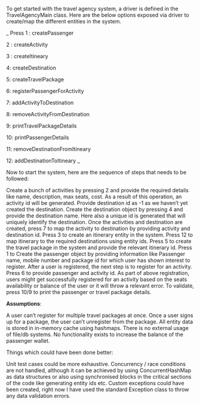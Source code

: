 
To get started with the travel agency system, a driver is defined in the TravelAgencyMain class. Here are the below options exposed via driver to create/map the different entities in the system. 

_
Press
1 : createPassenger

2 : createActivity

3 : createItineary

4: createDestination

5: createTravelPackage

6: registerPassengerForActivity

7: addActivityToDestination

8: removeActivityFromDestination

9: printTravelPackageDetails

10: printPassengerDetails

11: removeDestinationFromItineary

12: addDestinationToItineary
_

Now to start the system, here are the sequence of steps that needs to be followed:

Create a bunch of activities by pressing 2 and provide the required details like name, description, max seats, cost. As a result of this operation, an activity id will be generated. Provide destination id as -1 as we haven’t yet created the destination.
Create the destination object by pressing 4 and provide the destination name. Here also a unique id is generated that will uniquely identify the destination.
Once the activities and destination are created, press 7 to map the activity to destination by providing activity and destination id.
Press 3 to create an itinerary entity in the system. 
Press 12 to map itinerary to the required destinations using entity ids. 
Press 5 to create the travel package in the system and provide the relevant itinerary id. 
Press 1 to Create the passenger object by providing information like Passenger name, mobile number and package id for which user has shown interest to register.
After a user is registered, the next step is to register for an activity. Press 6 to provide passenger and activity id. 
As part of above registration, users might get successfully registered for an activity based on the seats availability or balance of the user or it will throw a relevant error. To validate, press 10/9 to print the passenger or travel package details. 


**Assumptions**: 

A user can’t register for multiple travel packages at once. 
Once a user signs up for a package, the user can’t unregister from the package.
All entity data is stored in in-memory cache using hashmaps. There is no external usage of file/db systems. 
No functionality exists to increase the balance of the passenger wallet. 

Things which could have been done better:

Unit test cases could be more exhaustive. 
Concurrency / race conditions are not handled, although it can be achieved by using ConcurrentHashMap as data structures or also using synchronised blocks in the critical sections of the code like generating entity ids etc. 
Custom exceptions could have been created, right now I have used the standard Exception class to throw any data validation errors. 
